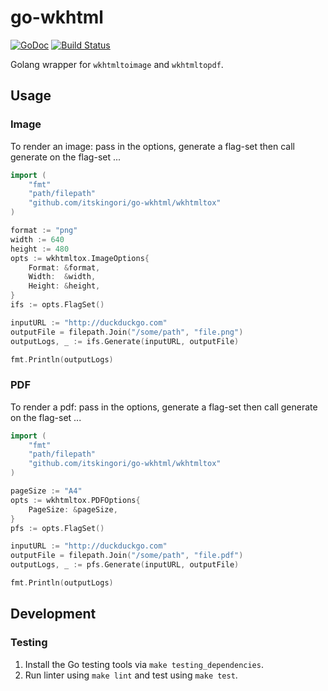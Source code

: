 # go-wkhtml

[![GoDoc](https://godoc.org/github.com/itskingori/go-wkhtml?status.svg)](https://godoc.org/github.com/itskingori/go-wkhtml)
[![Build Status](https://travis-ci.org/itskingori/go-wkhtml.svg?branch=master)](https://travis-ci.org/itskingori/go-wkhtml)

Golang wrapper for `wkhtmltoimage` and `wkhtmltopdf`.

## Usage

### Image

To render an image: pass in the options, generate a flag-set then call generate
on the flag-set ...

```go
import (
	"fmt"
	"path/filepath"
	"github.com/itskingori/go-wkhtml/wkhtmltox"
)

format := "png"
width := 640
height := 480
opts := wkhtmltox.ImageOptions{
	Format: &format,
	Width:  &width,
	Height: &height,
}
ifs := opts.FlagSet()

inputURL := "http://duckduckgo.com"
outputFile = filepath.Join("/some/path", "file.png")
outputLogs, _ := ifs.Generate(inputURL, outputFile)

fmt.Println(outputLogs)
```

### PDF

To render a pdf: pass in the options, generate a flag-set then call generate
on the flag-set ...


```go
import (
	"fmt"
	"path/filepath"
	"github.com/itskingori/go-wkhtml/wkhtmltox"
)

pageSize := "A4"
opts := wkhtmltox.PDFOptions{
	PageSize: &pageSize,
}
pfs := opts.FlagSet()

inputURL := "http://duckduckgo.com"
outputFile = filepath.Join("/some/path", "file.pdf")
outputLogs, _ := pfs.Generate(inputURL, outputFile)

fmt.Println(outputLogs)
```

## Development

### Testing

1. Install the Go testing tools via `make testing_dependencies`.
2. Run linter using `make lint` and test using `make test`.
